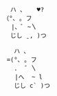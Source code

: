 <pre>          
  ハ 、   ♥?
（°､ ｡ フ
⠀ |、ﾞ ~〵
  じし ˍ, )つ  

   ハ 、 
 =(°､ ｡ フ
   .  ゛〵
⠀  |へ  ~ l
   じし c` )つ
</pre>
